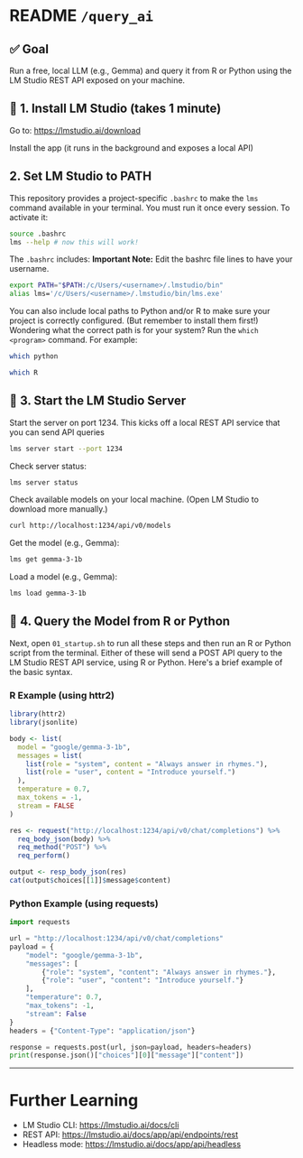 # README `/query_ai`

## ✅ Goal

Run a free, local LLM (e.g., Gemma) and query it from R or Python using the LM Studio REST API exposed on your machine.


## 🔧 1. Install LM Studio (takes 1 minute)

Go to: https://lmstudio.ai/download

Install the app (it runs in the background and exposes a local API)


## 2. Set LM Studio to PATH

This repository provides a project-specific `.bashrc` to make the `lms` command available in your terminal. You must run it once every session. To activate it:

```bash
source .bashrc
lms --help # now this will work!
```

The `.bashrc` includes:
**Important Note:** Edit the bashrc file lines to have your username.
```bash
export PATH="$PATH:/c/Users/<username>/.lmstudio/bin"
alias lms='/c/Users/<username>/.lmstudio/bin/lms.exe'
```

You can also include local paths to Python and/or R to make sure your project is correctly configured. (But remember to install them first!) Wondering what the correct path is for your system? Run the `which <program>` command. For example:

```bash
which python
```

```bash
which R
```

## 💾 3. Start the LM Studio Server

Start the server on port 1234. This kicks off a local REST API service that you can send API queries

```bash
lms server start --port 1234
```

Check server status:

```bash
lms server status
```

Check available models on your local machine. (Open LM Studio to download more manually.)

```bash
curl http://localhost:1234/api/v0/models
```
Get the model (e.g., Gemma):

```bash
lms get gemma-3-1b
```

Load a model (e.g., Gemma):

```bash
lms load gemma-3-1b
```


## 🚀 4. Query the Model from R or Python

Next, open `01_startup.sh` to run all these steps and then run an R or Python script from the terminal.
Either of these will send a POST API query to the LM Studio REST API service, using R or Python. 
Here's a brief example of the basic syntax.

### R Example (using httr2)

```r
library(httr2)
library(jsonlite)

body <- list(
  model = "google/gemma-3-1b",
  messages = list(
    list(role = "system", content = "Always answer in rhymes."),
    list(role = "user", content = "Introduce yourself.")
  ),
  temperature = 0.7,
  max_tokens = -1,
  stream = FALSE
)

res <- request("http://localhost:1234/api/v0/chat/completions") %>%
  req_body_json(body) %>%
  req_method("POST") %>%
  req_perform()

output <- resp_body_json(res)
cat(output$choices[[1]]$message$content)
```

### Python Example (using requests)

```python
import requests

url = "http://localhost:1234/api/v0/chat/completions"
payload = {
    "model": "google/gemma-3-1b",
    "messages": [
        {"role": "system", "content": "Always answer in rhymes."},
        {"role": "user", "content": "Introduce yourself."}
    ],
    "temperature": 0.7,
    "max_tokens": -1,
    "stream": False
}
headers = {"Content-Type": "application/json"}

response = requests.post(url, json=payload, headers=headers)
print(response.json()["choices"][0]["message"]["content"])
```

---

# Further Learning

- LM Studio CLI: https://lmstudio.ai/docs/cli
- REST API: https://lmstudio.ai/docs/app/api/endpoints/rest
- Headless mode: https://lmstudio.ai/docs/app/api/headless

